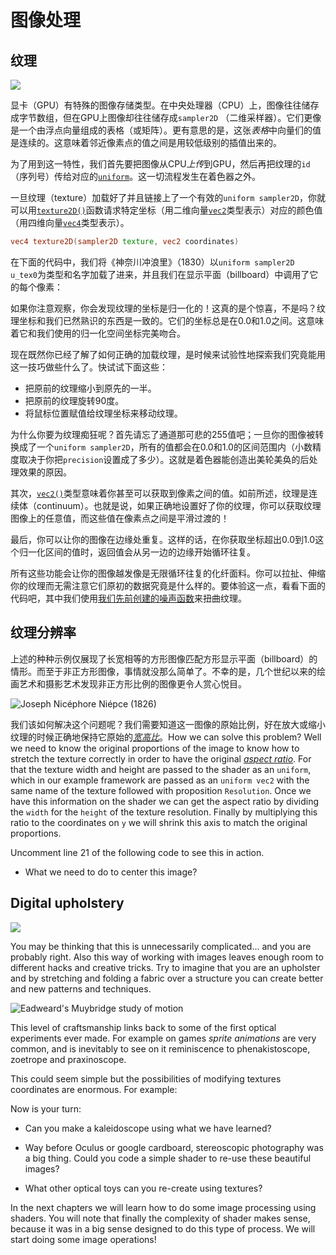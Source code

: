 # 图像处理

## 纹理

![](01.jpg)

显卡（GPU）有特殊的图像存储类型。在中央处理器（CPU）上，图像往往储存成字节数组，但在GPU上图像却往往储存成```sampler2D``` （二维采样器）。它们更像是一个由浮点向量组成的表格（或矩阵）。更有意思的是，这张*表格*中向量们的值是连续的。这意味着邻近像素点的值之间是用较低级别的插值出来的。

为了用到这一特性，我们首先要把图像从CPU*上传*到GPU，然后再把纹理的```id```（序列号）传给对应的[```uniform```](../05)。这一切流程发生在着色器之外。

一旦纹理（texture）加载好了并且链接上了一个有效的```uniform sampler2D```，你就可以用[```texture2D()```](index.html#texture2D.md)函数请求特定坐标（用二维向量[```vec2```](index.html#vec2.md)类型表示）对应的颜色值（用四维向量[```vec4```](index.html#vec4.md)类型表示）。

```glsl
vec4 texture2D(sampler2D texture, vec2 coordinates)  
```

在下面的代码中，我们将《神奈川冲浪里》（1830）以```uniform sampler2D u_tex0```为类型和名字加载了进来，并且我们在显示平面（billboard）中调用了它的每个像素：

<div class="codeAndCanvas" data="texture.frag" data-textures="hokusai.jpg"></div>

如果你注意观察，你会发现纹理的坐标是归一化的！这真的是个惊喜，不是吗？纹理坐标和我们已然熟识的东西是一致的。它们的坐标总是在0.0和1.0之间。这意味着它和我们使用的归一化空间坐标完美吻合。

现在既然你已经了解了如何正确的加载纹理，是时候来试验性地探索我们究竟能用这一技巧做些什么了。快试试下面这些：

* 把原前的纹理缩小到原先的一半。
* 把原前的纹理旋转90度。
* 将鼠标位置赋值给纹理坐标来移动纹理。

为什么你要为纹理痴狂呢？首先请忘了通道那可悲的255值吧；一旦你的图像被转换成了一个```uniform sampler2D```，所有的值都会在0.0和1.0的区间范围内（小数精度取决于你把```precision```设置成了多少）。这就是着色器能创造出美轮美奂的后处理效果的原因。

其次，[```vec2()```](index.html#vec2.md)类型意味着你甚至可以获取到像素之间的值。如前所述，纹理是连续体（continuum）。也就是说，如果正确地设置好了你的纹理，你可以获取纹理图像上的任意值，而这些值在像素点之间是平滑过渡的！

最后，你可以让你的图像在边缘处重复。这样的话，在你获取坐标超出0.0到1.0这个归一化区间的值时，返回值会从另一边的边缘开始循环往复。

所有这些功能会让你的图像越发像是无限循环往复的化纤面料。你可以拉扯、伸缩你的纹理而无需注意它们原初的数据究竟是什么样的。要体验这一点，看看下面的代码吧，其中我们使用[我们先前创建的噪声函数](../11/)来扭曲纹理。

<div class="codeAndCanvas" data="texture-noise.frag" data-textures="hokusai.jpg"></div>

## 纹理分辨率

上述的种种示例仅展现了长宽相等的方形图像匹配方形显示平面（billboard）的情形。而至于非正方形图像，事情就没那么简单了。不幸的是，几个世纪以来的绘画艺术和摄影艺术发现非正方形比例的图像更令人赏心悦目。

![Joseph Nicéphore Niépce (1826)](nicephore.jpg)

我们该如何解决这个问题呢？我们需要知道这一图像的原始比例，好在放大或缩小纹理的时候正确地保持它原始的[*宽高比*](http://en.wikipedia.org/wiki/Aspect_ratio)。How we can solve this problem? Well we need to know the original proportions of the image to know how to stretch the texture correctly in order to have the original [*aspect ratio*](http://en.wikipedia.org/wiki/Aspect_ratio). For that the texture width and height are passed to the shader as an ```uniform```, which in our example framework are passed as an ```uniform vec2``` with the same name of the texture followed with proposition ```Resolution```. Once we have this information on the shader we can get the aspect ratio by dividing the ```width``` for the ```height``` of the texture resolution. Finally by multiplying this ratio to the coordinates on ```y``` we will shrink this axis to match the original proportions.

Uncomment line 21 of the following code to see this in action.

<div class="codeAndCanvas" data="texture-resolution.frag" data-textures="nicephore.jpg"></div>

* What we need to do to center this image?

## Digital upholstery

![](03.jpg)

You may be thinking that this is unnecessarily complicated... and you are probably right. Also this way of working with images leaves enough room to different hacks and creative tricks. Try to imagine that you are an upholster and by stretching and folding a fabric over a structure you can create better and new patterns and techniques.

![Eadweard's Muybridge study of motion](muybridge.jpg)

This level of craftsmanship links back to some of the first optical experiments ever made. For example on games *sprite animations* are very common, and is inevitably to see on it reminiscence to phenakistoscope, zoetrope and praxinoscope.

This could seem simple but the possibilities of modifying textures coordinates are enormous. For example:

<div class="codeAndCanvas" data="texture-sprite.frag" data-textures="muybridge.jpg"></div>

Now is your turn:

* Can you make a kaleidoscope using what we have learned?

* Way before Oculus or google cardboard, stereoscopic photography was a big thing. Could you code a simple shader to re-use these beautiful images?

<a href=“../edit.php#10/ikeda-03.frag”><canvas id=“custom” class=“canvas” data-fragment-url=“ikeda-03.frag”  width=“520px” height=“200px”></canvas></a>


* What other optical toys can you re-create using textures?

In the next chapters we will learn how to do some image processing using shaders. You will note that finally the complexity of shader makes sense, because it was in a big sense designed to do this type of process. We will start doing some image operations!
